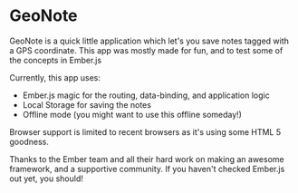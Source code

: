 GeoNote
===========

GeoNote is a quick little application which let's you save notes tagged with a GPS coordinate.
This app was mostly made for fun, and to test some of the concepts in Ember.js

Currently, this app uses:
- Ember.js magic for the routing, data-binding, and application logic
- Local Storage for saving the notes
- Offline mode (you might want to use this offline someday!)

Browser support is limited to recent browsers as it's using some HTML 5 goodness.

Thanks to the Ember team and all their hard work on making an awesome framework, and a supportive community. If you haven't checked Ember.js out yet, you should!